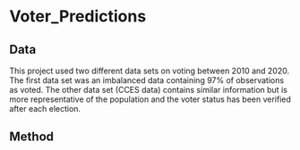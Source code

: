 # Voter_Predictions
## Data
This project used two different data sets on voting between 2010 and 2020. The first data set was an imbalanced data containing 97% of observations as voted. The other data set (CCES data) contains similar information but is more representative of the population and the voter status has been verified after each election. 

## Method
